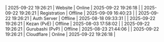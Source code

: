 | 2025-09-22 19:26:21 | Website | Online | 2025-09-22 19:26:18 |
| 2025-09-22 19:26:21 | Registration | Offline | 2025-09-09 16:40:23 |
| 2025-09-22 19:26:21 | Auth Server | Offline | 2025-08-18 09:33:31 |
| 2025-09-22 19:26:21 | Kezan (PvE) | Offline | 2025-08-03 17:58:02 |
| 2025-09-22 19:26:21 | Gurubashi (PvP) | Offline | 2025-08-23 21:44:06 |
| 2025-09-22 19:26:21 | Cloudflare | Online | 2025-09-22 19:26:18 |
